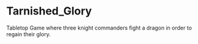 # Tarnished_Glory
Tabletop Game where three knight commanders fight a dragon in order to regain their glory.
